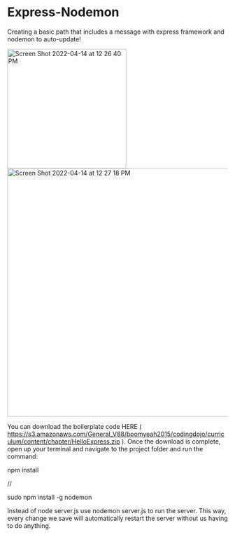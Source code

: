 # Express-Nodemon
Creating a basic path that includes a message with express framework and nodemon to auto-update!


<img width="272" alt="Screen Shot 2022-04-14 at 12 26 40 PM" src="https://user-images.githubusercontent.com/95555052/163462186-ad47dbca-d7a7-4d3c-96e2-21d3c90c46fd.png">


<img width="566" alt="Screen Shot 2022-04-14 at 12 27 18 PM" src="https://user-images.githubusercontent.com/95555052/163462219-8e0b9717-0cb9-4a24-b2fe-af981c872278.png">


You can download the boilerplate code HERE ( https://s3.amazonaws.com/General_V88/boomyeah2015/codingdojo/curriculum/content/chapter/HelloExpress.zip ). Once the download is complete, open up your terminal and navigate to the project folder and run the command:

npm install

//

sudo npm install -g nodemon


Instead of node server.js use nodemon server.js to run the server. This way, every change we save will automatically restart the server without us having to do anything. 
